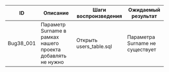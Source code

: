 | ID        | Описание                                            | Шаги воспроизведения                                     | Ожидаемый результат    |
|-----------|----------------------------------------------------|---------------------------------------------------------|-----------------------|
| Bug38_001 | Параметр Surname в рамках нашего проекта добавлять не нужно | Открыть users_table.sql | Параметра Surname не существует |